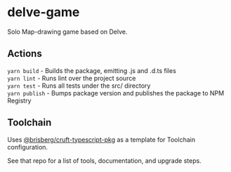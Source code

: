 # delve-game

Solo Map-drawing game based on Delve.

## Actions

`yarn build` - Builds the package, emitting .js and .d.ts files\
`yarn lint` - Runs lint over the project source\
`yarn test` - Runs all tests under the src/ directory\
`yarn publish` - Bumps package version and publishes the package to NPM Registry

## Toolchain

Uses [@brisberg/cruft-typescript-pkg](https://github.com/brisberg/cruft-typescript-pkg) as a template for Toolchain configuration.

See that repo for a list of tools, documentation, and upgrade steps.
